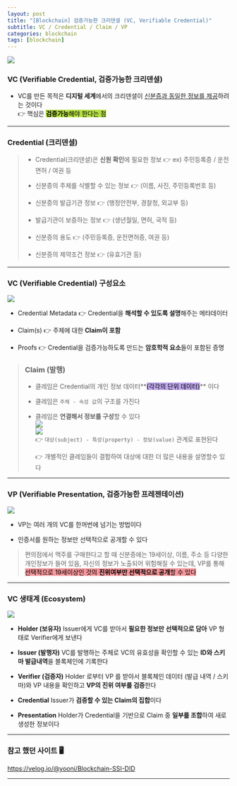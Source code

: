 ```yaml
---
layout: post
title: "[Blockchain] 검증가능한 크리덴셜 (VC, Verifiable Credential)"
subtitle: VC / Credential / Claim / VP
categories: blockchain
tags: [blockchain]
---
```


![](https://velog.velcdn.com/images/-__-/post/1368f339-474c-4ae8-be97-6833ea4cbeb4/image.png)

### VC (Verifiable Credential, 검증가능한 크리덴셜)

- VC를 만든 목적은 **디지털 세계**에서의 크리덴셜이 <u>신분증과 동일한 정보를 제공</u>하려는 것이다<br>
  👉 핵심은 <span style="background-color:#B5E045; color:#000;">**검증가능**해야 한다는 점</span>

---

### Credential (크리덴셜)

> - Credential(크리덴셜)은 **신원 확인**에 필요한 정보 👉 ex) 주민등록증 / 운전면허 / 여권 등<br>
>
> - 신분증의 주체를 식별할 수 있는 정보 👉 (이름, 사진, 주민등록번호 등)<br>
>
> - 신분증의 발급기관 정보 👉 (행정안전부, 경찰청, 외교부 등)<br>
>
> - 발급기관이 보증하는 정보 👉 (생년월일, 면허, 국적 등)<br>
>
> - 신분증의 용도 👉 (주민등록증, 운전면허증, 여권 등)<br>
>
> - 신분증의 제약조건 정보 👉 (유효기관 등)

---

### VC (Verifiable Credential) 구성요소

![](https://velog.velcdn.com/images/-__-/post/a88d91d8-bce4-4ede-baee-35f7e5bd9ec0/image.png)

- Credential Metadata 👉 Credential을 **해석할 수 있도록 설명**해주는 메타데이터

- Claim(s) 👉 주체에 대한 **Claim이 포함**

- Proofs 👉 Credential을 검증가능하도록 만드는 **암호학적 요소**들이 포함된 증명

> ### Claim (발행)
>
> - 클레임은 Credential의 개인 정보 데이터**<span style="background-color:#BFA8EE; color:#000;">(각각의 단위 데이터)</span>** 이다
> - 클레임은 `주체 - 속성 값`의 구조를 가진다
> - 클레임은 **연결해서 정보를 구성**할 수 있다<br>
>   ![](https://velog.velcdn.com/images/-__-/post/4bd4c89b-ba04-4eae-80a6-967bb4bcc996/image.png)<br>
>   ![](https://velog.velcdn.com/images/-__-/post/b59ebda1-b023-4e0d-bb13-b9ec88eee478/image.png)<br>
>   👉 `대상(subject) - 특성(property) - 정보(value)` 관계로 표현된다<br>
>
>   👉 개별적인 클레임들이 결합하여 대상에 대한 더 많은 내용을 설명할수 있다

---

### VP (Verifiable Presentation, 검증가능한 프레젠테이션)

![](https://velog.velcdn.com/images/-__-/post/5eab8235-5121-4dbf-83cf-39a4698ddefd/image.png)

- VP는 여러 개의 VC를 한꺼번에 넘기는 방법이다

- 인증서를 원하는 정보만 선택적으로 공개할 수 있다

> 편의점에서 맥주를 구매한다고 할 때 신분증에는 19세이상, 이름, 주소 등 다양한 개인정보가 들어 있음, 자신의 정보가 노출되어 위험해질 수 있는데, VP를 통해 <span style="background-color:#F7969A; color:#000;">선택적으로 19세이상인 것의 **진위여부만 선택적으로 공개**할 수 있다<span>

---

### VC 생태계 (Ecosystem)

![](https://velog.velcdn.com/images/-__-/post/1959e2f8-5294-4df3-a6ca-e1eb3d3dfd80/image.png)

- **Holder (보유자)**
  Issuer에게 VC를 받아서 **필요한 정보만**
  **선택적으로 담아** VP 형태로 Verifier에게 보낸다

- **Issuer (발행자)**
  VC를 발행하는 주체로 VC의 유효성을 확인할 수 있는
  **ID와 스키마 발급내역**을 블록체인에 기록한다

- **Verifier (검증자)**
  Holder 로부터 VP 를 받아서 블록체인 데이터 (발급 내역 / 스키마)와
  VP 내용을 확인하고 **VP의 진위 여부를 검증**한다

- **Credential**
  Issuer가 **검증할 수 있는 Claim의 집합**이다

- **Presentation**
  Holder가 Credential을 기반으로 Claim 중
  **일부를 조합**하여 새로 생성한 정보이다

---

### 참고 했던 사이트 🖥

<https://velog.io/@yooni/Blockchain-SSI-DID>

---
